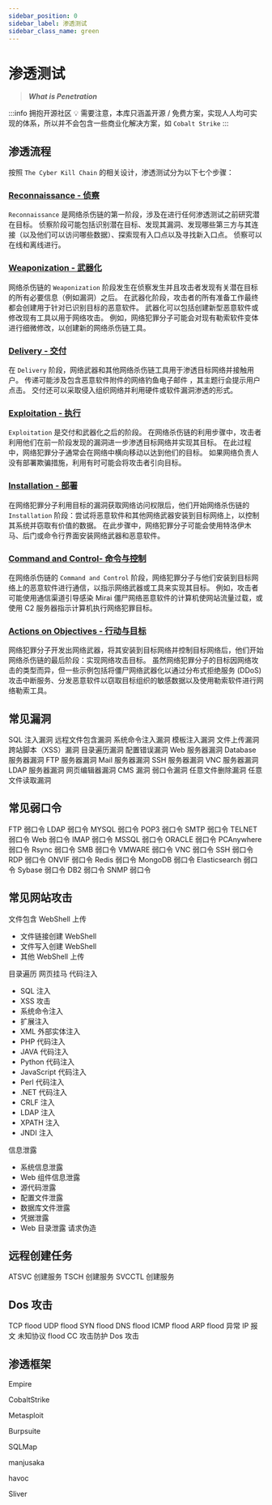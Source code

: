 ```yaml
---
sidebar_position: 0
sidebar_label: 渗透测试
sidebar_class_name: green
---
```


# 渗透测试

> ***What is Penetration***

:::info 拥抱开源社区
💡 需要注意，本库只涵盖开源 / 免费方案，实现人人均可实现的体系，所以并不会包含一些商业化解决方案，如 `Cobalt Strike`
:::

## 渗透流程

按照 `The Cyber Kill Chain` 的相关设计，渗透测试分为以下七个步骤：

### [Reconnaissance - 侦察](./Reconnaissance/)

`Reconnaissance` 是网络杀伤链的第一阶段，涉及在进行任何渗透测试之前研究潜在目标。 侦察阶段可能包括识别潜在目标、发现其漏洞、发现哪些第三方与其连接（以及他们可以访问哪些数据）、探索现有入口点以及寻找新入口点。 侦察可以在线和离线进行。

### [Weaponization - 武器化](./Weaponization/)

网络杀伤链的 `Weaponization` 阶段发生在侦察发生并且攻击者发现有关潜在目标的所有必要信息（例如漏洞）之后。 在武器化阶段，攻击者的所有准备工作最终都会创建用于针对已识别目标的恶意软件。 武器化可以包括创建新型恶意软件或修改现有工具以用于网络攻击。 例如，网络犯罪分子可能会对现有勒索软件变体进行细微修改，以创建新的网络杀伤链工具。

### [Delivery - 交付](./Delivery/)

在 `Delivery` 阶段，网络武器和其他网络杀伤链工具用于渗透目标网络并接触用户。 传递可能涉及包含恶意软件附件的网络钓鱼电子邮件 ，其主题行会提示用户点击。 交付还可以采取侵入组织网络并利用硬件或软件漏洞渗透的形式。

### [Exploitation - 执行](./Exploitation/)

`Exploitation` 是交付和武器化之后的阶段。 在网络杀伤链的利用步骤中，攻击者利用他们在前一阶段发现的漏洞进一步渗透目标网络并实现其目标。 在此过程中，网络犯罪分子通常会在网络中横向移动以达到他们的目标。 如果网络负责人没有部署欺骗措施，利用有时可能会将攻击者引向目标。

### [Installation - 部署](./Installation/)

在网络犯罪分子利用目标的漏洞获取网络访问权限后，他们开始网络杀伤链的 `Installation` 阶段：尝试将恶意软件和其他网络武器安装到目标网络上，以控制其系统并窃取有价值的数据。 在此步骤中，网络犯罪分子可能会使用特洛伊木马、后门或命令行界面安装网络武器和恶意软件。

### [Command and Control- 命令与控制](./Command-and-Control/)

在网络杀伤链的 `Command and Control` 阶段，网络犯罪分子与他们安装到目标网络上的恶意软件进行通信，以指示网络武器或工具来实现其目标。 例如，攻击者可能使用通信渠道引导感染 Mirai 僵尸网络恶意软件的计算机使网站流量过载，或使用 C2 服务器指示计算机执行网络犯罪目标。

### [Actions on Objectives - 行动与目标](./Actions-on-Objectives/)

网络犯罪分子开发出网络武器，将其安装到目标网络并控制目标网络后，他们开始网络杀伤链的最后阶段：实现网络攻击目标。 虽然网络犯罪分子的目标因网络攻击的类型而异，但一些示例包括将僵尸网络武器化以通过分布式拒绝服务 (DDoS) 攻击中断服务、分发恶意软件以窃取目标组织的敏感数据以及使用勒索软件进行网络勒索工具。

## 常见漏洞

SQL 注入漏洞
远程文件包含漏洞
系统命令注入漏洞
模板注入漏洞
文件上传漏洞
跨站脚本（XSS）漏洞
目录遍历漏洞
配置错误漏洞
Web 服务器漏洞
Database 服务器漏洞
FTP 服务器漏洞
Mail 服务器漏洞
SSH 服务器漏洞
VNC 服务器漏洞
LDAP 服务器漏洞
网页编辑器漏洞
CMS 漏洞
弱口令漏洞
任意文件删除漏洞
任意文件读取漏洞

## 常见弱口令

FTP 弱口令
LDAP 弱口令
MYSQL 弱口令
POP3 弱口令
SMTP 弱口令
TELNET 弱口令
Web 弱口令
IMAP 弱口令
MSSQL 弱口令
ORACLE 弱口令
PCAnywhere 弱口令
Rsync 弱口令
SMB 弱口令
VMWARE 弱口令
VNC 弱口令
SSH 弱口令
RDP 弱口令
ONVIF 弱口令
Redis 弱口令
MongoDB 弱口令
Elasticsearch 弱口令
Sybase 弱口令
DB2 弱口令
SNMP 弱口令

## 常见网站攻击

文件包含
WebShell 上传

- 文件链接创建 WebShell
- 文件写入创建 WebShell
- 其他 WebShell 上传

目录遍历
网页挂马
代码注入

- SQL 注入
- XSS 攻击
- 系统命令注入
- 扩展注入
- XML 外部实体注入
- PHP 代码注入
- JAVA 代码注入
- Python 代码注入
- JavaScript 代码注入
- Perl 代码注入
- .NET 代码注入
- CRLF 注入
- LDAP 注入
- XPATH 注入
- JNDI 注入

信息泄露

- 系统信息泄露
- Web 组件信息泄露
- 源代码泄露
- 配置文件泄露
- 数据库文件泄露
- 凭据泄露
- Web 目录泄露
请求伪造

## 远程创建任务

ATSVC 创建服务
TSCH 创建服务
SVCCTL 创建服务

## Dos 攻击

TCP flood
UDP flood
SYN flood
DNS flood
ICMP flood
ARP flood
异常 IP 报文
未知协议 flood
CC 攻击防护
Dos 攻击

## 渗透框架

Empire

CobaltStrike

Metasploit

Burpsuite

SQLMap

manjusaka

havoc

Sliver
